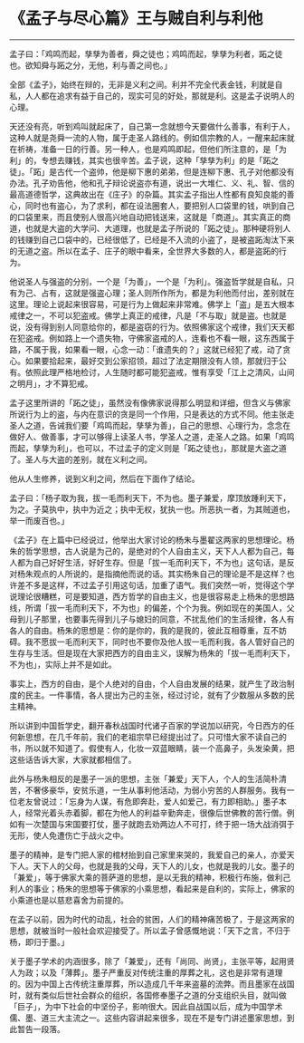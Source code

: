 # 《孟子与尽心篇》王与贼自利与利他

------

孟子曰：「鸡鸣而起，孳孳为善者，舜之徒也；鸡鸣而起，孳孳为利者，跖之徒也。欲知舜与跖之分，无他，利与善之间也。」

全部《孟子》，始终在辩的，无非是义利之间。利并不完全代表金钱，利就是自私，人人都在追求有益于自己的，现实可见的好处，那就是利。这是孟子说明人的心理。

天还没有亮，听到鸡叫就起床了，自己第一念就想今天要做什么善事，有利于人，这种人就是尧舜一流的人物，属于走圣人路线的。例如信宗教的人，一醒来起床就在祈祷，准备一日的行善。另一种人，也是鸡鸣即起，但他们所注意的，是「为利」的，专想去赚钱，其实也很辛苦。孟子说，这种「孳孳为利」的是「跖之徒」。「跖」是古代一个盗帅，他是柳下惠的弟弟，但是连柳下惠、孔子对他都没有办法。孔子劝告他，他和孔子辩论说盗亦有道，说出一大堆仁、义、礼、智、信的最高道德哲学，这典故出在《庄子》的杂篇。其实孟子指出人性都有良知良能的善心，同时也有盗心，为了求利，都在设法圈套人，要把别人口袋里的钱，哄到自己的口袋里来，而且使别人很高兴地自动把钱送来，这就是「商道」。其实真正的商道，也就是大盗的大学问、大道理，也就是孟子所说的「跖之徒」。那种硬将别人的钱赚到自己口袋中的，已经很低了，已经是不入流的小盗了，是被盗跖淘汰下来的无道之盗。所以在孟子、庄子的眼中看来，全世界大多数的人，都是盗跖的行为。

他说圣人与强盗的分别，一个是「为善」，一个是「为利」。强盗哲学就是自私，只有为己、占有，这就是强盗心理；圣人则所作所为，都是为利他而付出，差别就在这里。理论上说起来很容易，可是行为上做起来非常难。佛学上「盗」是五大根本戒律之一，不可以犯盗戒。佛学上真正的戒律，凡是「不与取」就是盗。也就是说，没有得到别人同意给你的，都是盗窃的行为。依照佛家这个戒律，我们天天都在犯盗戒。例如路上一个遗失物，守佛家盗戒的人，连看也不看一眼，这东西属于路，不属于我，如果看一眼，心念一动：「谁遗失的？」这就已经犯了戒，动了贪心。如果要拾起来，最好交到公家招领，超过了法定期限没有人领，那就归于公有。依照此理严格地检讨，人生随时都可能犯盗戒，惟有享受「江上之清风，山间之明月」，才不算犯戒。

孟子这里所讲的「跖之徒」，虽然没有像佛家说得那么明显和详细，但含义与佛家所说行为上的盗，与内在意识的贪是同一个作用，只是表达的方式不同。他主张走圣人之道，告诫我们要「鸡鸣而起，孳孳为善」，自己的思想、心理行为，念念在做好人、做善事，才可以够得上读圣人书，学圣人之道，走圣人之路。如果「鸡鸣而起，孳孳为利」，也可以，不过孟子的定义则是「跖之徒也」，那就是大盗之道了。圣人与大盗的差别，就在义利之间。

他从人生修养，说到义利之间，然后在下面作了结论。

孟子曰：「杨子取为我，拔一毛而利天下，不为也。墨子兼爱，摩顶放踵利天下，为之。子莫执中，执中为近之；执中无权，犹执一也。所恶执一者，为其贼道也，举一而废百也。」

《孟子》在上篇中已经说过，他举出大家讨论的杨朱与墨翟这两家的思想理论。杨朱的哲学思想，古人说是为己的，是绝对的个人自由主义，天下人人都为自己，每人都为自己好好生活，好好生存。但是「拔一毛而利天下，不为也」这句话，是反对杨朱观点的人所说的，是指摘他而说的话。其实杨朱自己的理论是不是这样？也许差不多是这样，不过孟子引用这句话，加重了语气。我们突然一听，觉得这个学说理论很糟糕，可是要知道，西方哲学的自由主义，也是很容易走上杨朱的思想路线，所谓「拔一毛而利天下，不为也」的偏差，个个为我。例如现在的美国人，父母到儿子那里，也要事先得到儿子与媳妇的同意，不扰乱他们的生活规律，各人有各人的自由。杨朱的思想是：你的是你的，我的是我的，彼此互相尊重，互不妨碍。我不愿拔一毛而利天下，同时也不要你及他人拔一毛而利我，各人管好自己的生存与生活。但是现在大家把西方的自由主义，误解为杨朱的「拔一毛而利天下，不为也」，实际上并不是如此。

事实上，西方的自由，是个人绝对的自由，个人自由发展的结果，就产生了政治制度的民主。一件事情，各人提出为己的主张，经过讨论，就有了少数服从多数的民主精神。

所以讲到中国哲学史，翻开春秋战国时代诸子百家的学说加以研究，今日西方的任何新思想，在几千年前，我们的老祖宗早已经提出过了。只可惜大家不读自己的书，所以就不知道了。假使有人，化妆一双蓝眼睛，装一个高鼻子，头发染黄，把这些话告诉大家，大家就都相信了。

此外与杨朱相反的是墨子一派的思想，主张「兼爱」天下人，个人的生活简朴清苦，不奢侈豪华，安贫乐道，一生从事利他活动，为弱小穷苦的人群服务。我有一位老友曾说过：「忘身为人谋，有危即奔赴，爱人如爱己，有力即相助。」墨子本人，经常光着头赤着脚，都在为他人的利益辛勤奔走，很像后世佛教的苦行僧。例如有一次楚国与宋国要打仗，墨子就跑去劝两边人不可打，终于把一场大战消弭于无形，使人免遭伤亡于战火之中。

墨子的精神，是专门把人家的棺材抬到自己家里来哭的，我爱自己的亲人，亦爱天下人。天下人的父母，也就是我的父母，天下人的儿女，也就是我的儿女。墨子的「兼爱」，等于佛家大乘的菩萨道的思想，是以无我的精神，积极行布施，做利己利人的事业；杨朱的思想等于佛家的小乘思想，看起来是自利的，实际上，佛家的小乘道也是以慈悲喜舍为前提的。

在孟子以前，因为时代的动乱，社会的贫困，人们的精神痛苦极了，于是这两家的思想，就被当时一般社会欢迎接受了。所以孟子曾感慨地说：「天下之言，不归于杨，即归于墨。」

关于墨子学术的内涵很多，除了「兼爱」，还有「尚同、尚贤」，主张平等，起用贤人为政；以及「薄葬」。墨子严重反对传统注重的厚葬之礼，这也是非常有道理的。因为中国上古传统注重厚葬，所以造成几千年来盗墓的流弊。而且墨家在战国时，就有类似后世社会群众的组织，各国修奉墨子之道的分支组织头目，就叫做「巨子」，为中下社会的中坚份子，影响很大。因此自战国以后，成为中国学术儒、墨、道三大主流之一。这些内容讲起来很多，现在不是专门讲述墨家思想，到此暂告一段落。

